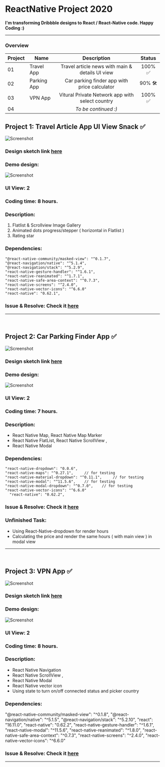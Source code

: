 # ReactNative Project 2020

**I'm transforming Dribbble designs to React / React-Native code. Happy Coding :)**
<hr/>

### Overview
| Project | Name | Description | Status | 
| ------ | ------ | :------: | :------: | 
| 01 | Travel App | Travel article news with main & details UI view | 100% :white_check_mark: |
| 02 | Parking App | Car parking finder app with price calculator | 90% :hammer_and_wrench: |
| 03 | VPN App | Vitural Private Network app with select country | 100% :white_check_mark: |
| 04 || *To be continued :)* ||

## Project 1: Travel Article App UI	View Snack	✅

![Screenshot](travelApp.png)

### Design sketch link [here](https://camo.githubusercontent.com/7a5c07fe2cf40e5401dbee62a94994f82a4b0bc9/68747470733a2f2f63646e2e6472696262626c652e636f6d2f75736572732f313633313630372f73637265656e73686f74732f353731373931372f6174746163686d656e74732f313233343835312f5f5f5f5f2d312e302e706e67)

### Demo design:
![Screenshot](travelAppDesign.png)

### UI View:  2

### Coding time: 8 hours.
### Description:
1. Flatlist & Scrollview Image Gallery
2. Animated dots progress/stepper ( horizontal in Flatlist ) 
3. Rating star 

### Dependencies: 
    "@react-native-community/masked-view": "^0.1.7",
    "@react-navigation/native": "^5.1.4",
    "@react-navigation/stack": "^5.2.9",
    "react-native-gesture-handler": "^1.6.1",
    "react-native-reanimated": "^1.7.1",
    "react-native-safe-area-context": "^0.7.3",
    "react-native-screens": "^2.4.0",
    "react-native-vector-icons": "^6.6.0"
    "react-native": "0.62.1",

### Issue & Resolve: Check it [here](https://github.com/tomhagen/dribble2ReactNative/issues)

<hr/>
</br>


## Project 2: Car Parking Finder App	✅

![Screenshot](parkingApp.png)

### Design sketch link [here](https://camo.githubusercontent.com/8601ada4322a6ce79b90eadc3f41349b018e07c8/68747470733a2f2f63646e2e6472696262626c652e636f6d2f75736572732f3338363838332f73637265656e73686f74732f353336313738302f6174746163686d656e74732f313136323532382f30373130323031382d64657369676e2e706e67)

### Demo design:
![Screenshot](parkingAppDesign.png)

### UI View:  2

### Coding time: 7 hours.
### Description:
- React Native Map, React Native Map Marker
- React Native FlatList, React Native ScrollView , 
- React Native Modal

### Dependencies: 
    "react-native-dropdown": "0.0.6",
    "react-native-maps": "^0.27.1",     // for testing
    "react-native-material-dropdown": "^0.11.1",     // for testing
    "react-native-modal": "^11.5.6",    // for testing
    "react-native-modal-dropdown": "^0.7.0",    // for testing
    "react-native-vector-icons": "^6.6.0"
      "react-native": "0.62.2",

### Issue & Resolve: Check it [here](https://github.com/tomhagen/dribble2ReactNative/issues)

### Unfinished Task: 
- Using React-Native-dropdown for render hours
- Calculating the price and render the same hours ( with main view ) in modal view 

<hr/>
</br>

## Project 3: VPN App	✅

![Screenshot](vpnApp.png)

### Design sketch link [here](https://camo.githubusercontent.com/a2b9a05f6c2977425df30ead06e36f5748a2fea4/68747470733a2f2f70726f6a6563743336352e64657369676e2f77702d636f6e74656e742f75706c6f6164732f323031382f31302f30353130323031382d64657369676e2e706e67)

### Demo design:
![Screenshot](vpnAppDesign.png)

### UI View:  2

### Coding time: 8 hours.
### Description:
- React Native Navigation
- React Native ScrollView , 
- React Native Modal
- React Native vector icon
- Using state to turn on/off connected status and picker country

### Dependencies: 
   "@react-native-community/masked-view": "^0.1.8",
    "@react-navigation/native": "^5.1.5",
    "@react-navigation/stack": "^5.2.10",
    "react": "16.11.0",
    "react-native": "0.62.2",
    "react-native-gesture-handler": "^1.6.1",
    "react-native-modal": "^11.5.6",
    "react-native-reanimated": "^1.8.0",
    "react-native-safe-area-context": "^0.7.3",
    "react-native-screens": "^2.4.0",
    "react-native-vector-icons": "^6.6.0"

### Issue & Resolve: Check it [here](https://github.com/tomhagen/dribble2ReactNative/issues)


<hr/>
